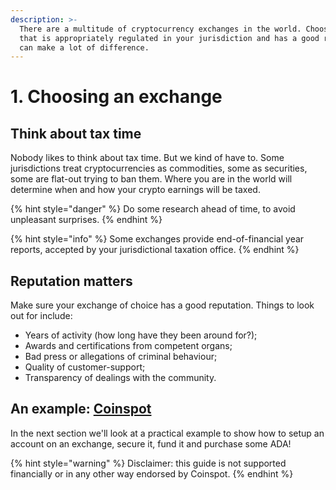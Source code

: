 ```yaml
---
description: >-
  There are a multitude of cryptocurrency exchanges in the world. Choosing one
  that is appropriately regulated in your jurisdiction and has a good reputation
  can make a lot of difference.
---
```


# 1. Choosing an exchange

## Think about tax time

Nobody likes to think about tax time. But we kind of have to. Some jurisdictions treat cryptocurrencies as commodities, some as securities, some are flat-out trying to ban them. Where you are in the world will determine when and how your crypto earnings will be taxed. 

{% hint style="danger" %}
Do some research ahead of time, to avoid unpleasant surprises. 
{% endhint %}

{% hint style="info" %}
Some exchanges provide end-of-financial year reports, accepted by your jurisdictional taxation office.
{% endhint %}



## Reputation matters

Make sure your exchange of choice has a good reputation. Things to look out for include:

* Years of activity \(how long have they been around for?\);
* Awards and certifications from competent organs;
* Bad press or allegations of criminal behaviour;
* Quality of customer-support;
* Transparency of dealings with the community.

## An example: [Coinspot](coinspot.md)

In the next section we'll look at a practical example to show how to setup an account on an exchange, secure it, fund it and purchase some ADA!

{% hint style="warning" %}
Disclaimer: this guide is not supported financially or in any other way endorsed by Coinspot. 
{% endhint %}

